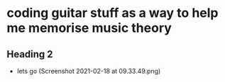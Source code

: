 # coding guitar stuff as a way to help me memorise music theory
## Heading 2
* lets go
(Screenshot 2021-02-18 at 09.33.49.png)
